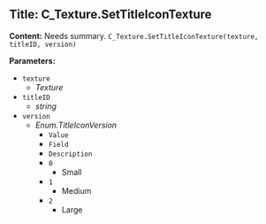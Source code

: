 ## Title: C_Texture.SetTitleIconTexture

**Content:**
Needs summary.
`C_Texture.SetTitleIconTexture(texture, titleID, version)`

**Parameters:**
- `texture`
  - *Texture*
- `titleID`
  - *string*
- `version`
  - *Enum.TitleIconVersion*
    - `Value`
    - `Field`
    - `Description`
    - `0`
      - Small
    - `1`
      - Medium
    - `2`
      - Large
